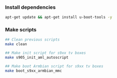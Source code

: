 ### Install dependencies

```sh
apt-get update && apt-get install u-boot-tools -y
```

### Make scripts

```sh
## Clean previous scripts
make clean

## Make init script for s9xx tv boxes
make s905_init_aml_autoscript

## Make boot Armbian script for s9xx tv boxes
make boot_s9xx_armbian_mmc
```
